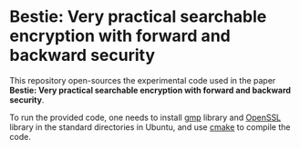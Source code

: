 # Bestie: Very practical searchable encryption with forward and backward security

This repository open-sources the experimental code used in the paper **Bestie: Very practical searchable encryption with forward and backward security**.

To run the provided code, one needs to install [gmp](https://gmplib.org/) library and [OpenSSL](https://www.openssl.org/) library in the standard directories in Ubuntu, and use [cmake](https://cmake.org/) to compile the code.